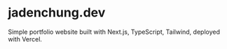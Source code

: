 # jadenchung.dev

Simple portfolio website built with Next.js, TypeScript, Tailwind, deployed with Vercel.
